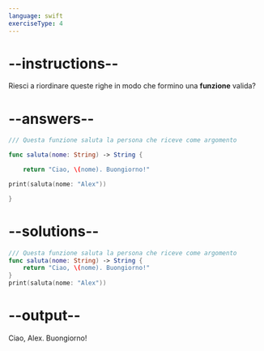 ```yaml
---
language: swift
exerciseType: 4
---
```


# --instructions--

Riesci a riordinare queste righe in modo che formino una __funzione__ valida?

# --answers--

```swift
/// Questa funzione saluta la persona che riceve come argomento
```

```swift
func saluta(nome: String) -> String {
```

```swift
    return "Ciao, \(nome). Buongiorno!"
```

```swift
print(saluta(nome: "Alex"))
```

```swift
}
```

# --solutions--

```swift
/// Questa funzione saluta la persona che riceve come argomento
func saluta(nome: String) -> String {
    return "Ciao, \(nome). Buongiorno!"
}
print(saluta(nome: "Alex"))
```

# --output--

Ciao, Alex. Buongiorno!
